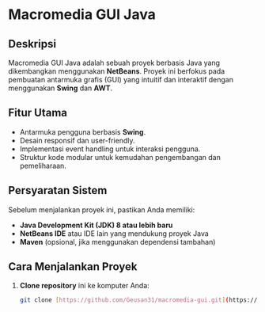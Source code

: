 # Macromedia GUI Java

## Deskripsi
Macromedia GUI Java adalah sebuah proyek berbasis Java yang dikembangkan menggunakan **NetBeans**. Proyek ini berfokus pada pembuatan antarmuka grafis (GUI) yang intuitif dan interaktif dengan menggunakan **Swing** dan **AWT**.

## Fitur Utama
- Antarmuka pengguna berbasis **Swing**.
- Desain responsif dan user-friendly.
- Implementasi event handling untuk interaksi pengguna.
- Struktur kode modular untuk kemudahan pengembangan dan pemeliharaan.

## Persyaratan Sistem
Sebelum menjalankan proyek ini, pastikan Anda memiliki:
- **Java Development Kit (JDK) 8 atau lebih baru**
- **NetBeans IDE** atau IDE lain yang mendukung proyek Java
- **Maven** (opsional, jika menggunakan dependensi tambahan)

## Cara Menjalankan Proyek
1. **Clone repository** ini ke komputer Anda:
   ```sh
   git clone [https://github.com/Geusan31/macromedia-gui.git](https://github.com/Geusan31/macromedia-gui.git)
